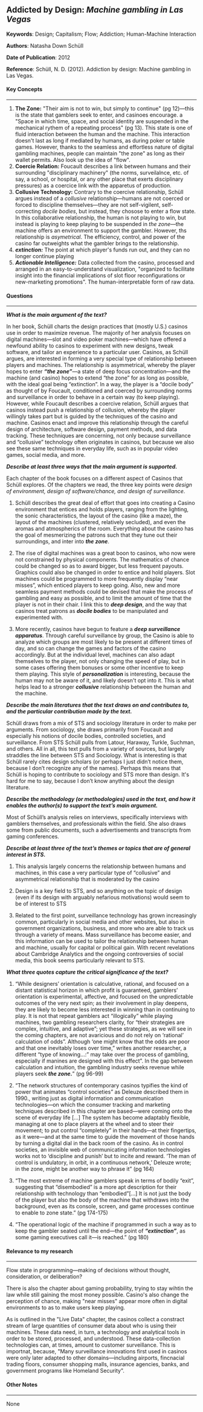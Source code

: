 ## Addicted by Design: *Machine gambling in Las Vegas*

**Keywords**: Design; Capitalism; Flow; Addiction; Human-Machine Interaction

**Authors**: Natasha Down Schüll

**Date of Publication**: 2012

**Reference**: Schüll, N. D. (2012). Addiction by design: Machine gambling in Las Vegas.


#### Key Concepts
----

1. **The Zone:** "Their aim is not to win, but simply to continue" (pg 12)—this is the state that gamblers seek to enter, and casinoes encourage. a "Space in which time, space, and social identity are suspended in the mechanical rythem of a repeating process" (pg 13). This state is one of fluid interaction between the human and the machine. This interaction doesn't last as long if mediated by humans, as during poker or table games. However, thanks to the seamless and effortless nature of digital gambling machines, people can maintain "the zone" as long as their wallet permits. Also look up the idea of "flow". 
4. **Coercie Relation:** Foucault describes a link between humans and their surrounding "disciplinary machinery" (the norms, surveilalnce, etc. of say, a school, or hospital, or any other place that exerts disciplinary pressures) as a coercice link with the apparetus of production. 
5. **Collusive Technology:** Contrary to the coercive relationship, Schüll argues instead of a *collusive* relationship—humans are not coerced or forced to discipline themselves—they are not self-vigilent, self-correcting *docile bodies*, but instead, they chosose to enter a flow state. In this collaborative relationship, the human is not playing to win, but instead is playing to keep playing to be suspended in *the zone*—the machine offers an environment to support the gambler. However, ths relationship is *asymetrical*. The efficiency, control, and power of the casino far outweights what the gambler brings to the relationship. 
8. ***extinction:*** The point at which player's funds run out, and they can no longer continue playing
9. ***Actionable Intelligence:*** Data collected from the casino, processed and arranged in an easy-to-understand visualization, "organized to facilitate insight into the financial implications of slot floor reconfigurations or new-marketing promotions". The human-interpretable form of raw data. 


#### Questions
----


***What is the main argument of the text?***

In her book, Schüll charts the design practices that (mostly U.S.) casinos use in order to maximize revenue. The majority of her analysis focuses on digital machines—slot and video poker machines—which have offered a newfound ability to casinos to experiment with new designs, tweak software, and tailor an experience to a particular user. Casinos, as Schüll argues, are interested in forming a very special type of relationship between players and machines. The relationship is asymmetrical, whereby the player hopes to enter ***“the zone”***—a state of deep focus concentration—and the machine (and casino) hopes to extend “the zone” for as long as possible, with the ideal goal being “extinction”. In a way, the player is a “docile body” as thought of by Foucault, conditioned and coerced by surrounding norms and surveillance in order to behave in a certain way (to keep playing). However, while Foucault describes a coercive relation, Schüll argues that casinos instead push a relationship of collusion, whereby the player willingly takes part but is guided by the techniques of the casino and machine. Casinos enact and improve this relationship through the careful design of architecture, software design, payment methods, and data tracking. These techniques are concerning, not only because surveillance and “collusive” technology often originates in casinos, but because we also see these same techniques in everyday life, such as in popular video games, social media, and more.



***Describe at least three ways that the main argument is supported.***

Each chapter of the book focuses on a different aspect of Casinos that Schüll explores. Of the chapters we read, the three key points were *design of environment, design of software/chance, and design of surveillance*.

1. Schüll describes the great deal of effort that goes into creating a Casino environment that entices and holds players, ranging from the lighting, the sonic characteristics, the layout of the casino (like a maze), the layout of the machines (clustered, relatively secluded), and even the aromas and atmospherics of the room. Everything about the casino has the goal of mesmerizing the patrons such that they tune out their surroundings, and inter into ***the zone***.

2. The rise of digital machines was a great boon to casinos, who now were not constrained by physical components. The mathematics of chance could be changed so as to award bigger, but less frequent payouts. Graphics could also be changed in order to entice and hold players. Slot machines could be programmed to more frequently display “near misses”, which enticed players to keep going. Also, new and more seamless payment methods could be devised that make the process of gambling and easy as possible, and to limit the amount of time that the player is not in their chair. I link this to ***deep design***, and the way that casinos treat patrons as ***docile bodies*** to be manipulated and experimented with. 

3. More recently, casinos have begun to feature a ***deep surveillance apparatus***. Through careful surveillance by group, the Casino is able to analyze which groups are most likely to be present at different times of day, and so can change the games and factors of the casino accordingly. But at the individual level, machines can also adapt themselves to the player, not only changing the speed of play, but in some cases offering them bonuses or some other incentive to keep them playing. This style of ***personalization*** is interesting, because the human may not be aware of it, and likely doesn't opt into it. This is what helps lead to a stronger ***collusive*** relationship between the human and the machine. 

***Describe the main literatures that the text draws on and contributes to, and the particular contribution made by the text.***

Schüll draws from a mix of STS and sociology literature in order to make per arguments. From sociology, she draws primarily from Foucault and especially his notions of docile bodies, controlled societies, and surveillance. From STS Schüll pulls from Latour, Haraway, Turkle, Suchman, and others. All in all, this text pulls from a variety of sources, but largely straddles the line between STS and Sociology. What is interesting is that Schüll rarely cites design scholars (or perhaps I just didn’t notice them, because I don’t recognize any of the names). Perhaps this means that Schüll is hoping to contribute to sociology and STS more than design. It's hard for me to say, because I don’t know anything about the design literature. 


***Describe the methodology (or methodologies) used in the text, and how it enables the author(s) to support the text’s main argument.***

Most of Schüll’s analysis relies on interviews, specifically interviews with gamblers themselves, and professionals within the field. She also draws some from public documents, such a advertisements and transcripts from gaming conferences. 


***Describe at least three of the text’s themes or topics that are of general interest in STS.***

1. This analysis largely concerns the relationship between humans and machines, in this case a very particular type of “collusive” and asymmetrical relationship that is moderated by the casino

2. Design is a key field to STS, and so anything on the topic of design (even if its design with arguably nefarious motivations) would seem to be of interest to STS

3. Related to the first point, surveillance technology has grown increasingly common, particularly in social media and other websites, but also in government organizations, business, and more who are able to track us through a variety of means. Mass surveillance has become easier, and this information can be used to tailor the relationship between human and machine, usually for capital or political gain. With recent revelations about Cambridge Analytics and the ongoing controversies of social media, this book seems particularly relevant to STS. 


***What three quotes capture the critical significance of the text?***

1. “While designers’ orientation is calculative, rational, and focused on a distant statistical horizon in which profit is guaranteed, gamblers’ orientation is experimental, affective, and focused on the unpredictable outcomes of the very next spin; as their involvement in play deepens, they are likely to become less interested in winning than in continuing to play. It is not that repeat gamblers act “illogically” while playing machines, two gambling researchers clarity, for “their strategies are complex, intuitive, and adaptive”; yet these strategies, as we will see in the coming chapters, are not avaricious and do not rely on ‘rational’ calculation of odds”. Although ‘one might know that the odds are poor and that one inevitably loses over time,” writes another researcher, a different “type of knowing...:” may take over the process of gambling, especially if manines are designed with this effect”. In the gap between calculation and intuition, the gambling industry seeks revenue while players seek ***the zone.***” (pg 96-99)

2. “The network structures of contemporary casinos typifies the kind of power that animates “control societies” as Deleuze described them in 1990., writing just as digital information and communication technologies—on which the consumer tracking and marketing techniques described in this chapter are based—were coming onto the scene of everyday life [...] The system has become adaptably flexible, managing at one to place players at the wheel and to steer their movement; to put control “completely” in their hands—at their fingertips, as it were—and at the same time to guide the movement of those hands by turning a digital dial in the back room of the casino. As in control societies, an invisible web of communicating information technologies works not to ‘discipline and punish’ but to incite and reward. ‘The man of control is undulatory, in orbit, in a continuous network,’ Deleuze wrote; in the zone, might be another way to phrase it” (pg 164)

3. “The most extreme of machine gamblers speak in terms of bodily “exit”, suggesting that “disembodied” is a more apt description for their relationship with technology than “embodied”[...] It is not just the body of the player but also the body of the machine that withdraws into the background, even as its console, screen, and game processes continue to enable to zone state.” (pg 174-175)

4. “The operational logic of the machine if programmed in such a way as to keep the gambler seated until the end—the point of ***“extinction”***, as some gaming executives call it—is reached.” (pg 180)


#### Relevance to my research
----
Flow state in programming—making of decisions without thought, consideration, or deliberation?

There is also the chapter about gaming probability, trying to stay wihtin the law while still gaining the most money possible. Casino's also change the perception of chance, making "near misses" appear more often in digital environments to as to make users keep playing. 

As is outlined in the "Live Data" chapter, the casinos collect a constract stream of large quantities of consumer data about who is using their machines. These data need, in turn, a technology and analytical tools in order to be stored, processed, and understood. These data-collection technologies can, at times, amount to customer surveillance. This is importnat, because, "Many surveillance innovations first used in casinos were only later adapted to other domains—including airports, fincnacial trading floors, consumer shopping malls, insurance agencies, banks, and government programs like Homeland Security". 


#### Other Notes
----
None

